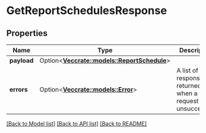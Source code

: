 # GetReportSchedulesResponse

## Properties

Name | Type | Description | Notes
------------ | ------------- | ------------- | -------------
**payload** | Option<[**Vec<crate::models::ReportSchedule>**](ReportSchedule.md)> |  | [optional]
**errors** | Option<[**Vec<crate::models::Error>**](Error.md)> | A list of error responses returned when a request is unsuccessful. | [optional]

[[Back to Model list]](../README.md#documentation-for-models) [[Back to API list]](../README.md#documentation-for-api-endpoints) [[Back to README]](../README.md)


